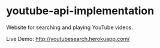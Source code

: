 # youtube-api-implementation
Website for searching and playing YouTube videos.

Live Demo: http://youtubesearch.herokuapp.com/
